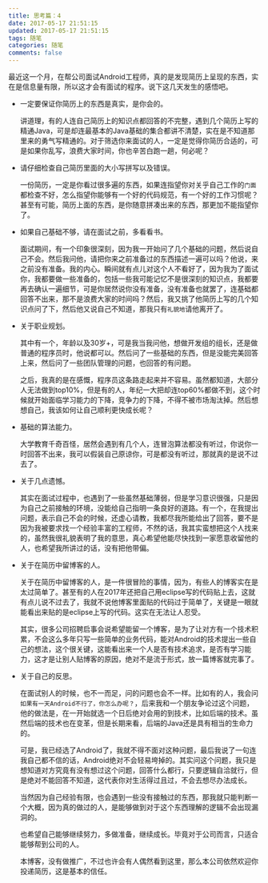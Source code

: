 ```yaml
---
title: 思考篇：4
date: 2017-05-17 21:51:15
updated: 2017-05-17 21:51:15
tags: 随笔
categories: 随笔
comments: false
---
```

最近这一个月，在帮公司面试Android工程师，真的是发现简历上呈现的东西，实在是信息量有限，所以这才会有面试的程序。说下这几天发生的感悟吧。
<!--more-->
- 一定要保证你简历上的东西是真实，是你会的。

  讲道理，有的人连自己简历上的知识点都回答的不完整，遇到几个简历上写的精通Java，可是却连最基本的Java基础的集合都讲不清楚，实在是不知道那里来的勇气写精通的。对于筛选你来面试的人，一定是觉得你简历合适的，可是如果你乱写，浪费大家时间，你也辛苦白跑一趟，何必呢？
- 请仔细检查自己简历里面的大小写拼写以及错误。

  一份简历，一定是你看过很多遍的东西，如果连指望你对关乎自己工作的``门面``都检查不好，怎么指望你能够有一个好的代码规范，有一个好的工作习惯呢？甚至有可能，简历上面的东西，是你随意拼凑出来的东西，那更加不能指望你了。

- 如果自己基础不够，请在面试之前，多看看书。

  面试期间，有一个印象很深刻，因为我一开始问了几个基础的问题，然后说自己不会。然后我问他，请把你来之前准备过的东西描述一遍可以吗？他说，来之前没有准备。我的内心。瞬间就有点儿对这个人不看好了，因为我为了面试你，我都要做一些准备的，包括一些我可能记忆不是很深刻的知识点，我都要再去确认一遍细节，可是你居然说你没有准备，没有准备也就罢了，连基础都回答不出来，那不是浪费大家的时间吗？然后，我又挑了他简历上写的几个知识点问了下，然后他又说自己不知道，那我只有``礼貌地``请他离开了。
- 关于职业规划。

  其中有一个，年龄以及30岁+，可是我当我问他，想做开发组的组长，还是做普通的程序员时，他说都可以。然后问了一些基础的东西，但是没能完美回答上来，然后问了一些团队管理的问题，也回答的有问题。

  之后，我真的是在感慨，程序员这条路走起来并不容易。虽然都知道，大部分人无法做到top10%，但是有的人，年纪一大把却连top60%都做不到，这个时候就开始面临学习能力的下降，竞争力的下降，不得不被市场淘汰掉。然后想想自己，我该如何让自己顺利更快成长呢？

- 基础的算法能力。

  大学教育千奇百怪，居然会遇到有几个人，连冒泡算法都没有听过，你说你一时回答不出来，我可以假装自己原谅你，可是都没有听过，那就真的是说不过去了。
- 关于几点遗憾。

  其实在面试过程中，也遇到了一些虽然基础薄弱，但是学习意识很强，只是因为自己之前接触的环境，没能给自己指明一条良好的道路。有一个，在我提出问题，表示自己不会的时候，还虚心请教，我都尽我所能给出了回答，要不是因为我被要求找一个经验丰富的工程师，不然的话，我其实蛮想把这个人找来的，虽然我很礼貌表明了我的意思，真心希望他能尽快找到一家愿意收留他的人，也希望我所讲过的话，没有把他带偏。

- 关于在简历中留博客的人。

  关于在简历中留博客的人，是一件很冒险的事情，因为，有些人的博客实在是太过简单了。甚至有的人在2017年还把自己用eclipse写的代码贴上去，这就有点儿说不过去了，我就不说他博客里面贴的代码过于简单了，关键是一眼就能看出来贴的是eclipse上写的代码。这实在无法让人忍受。

  其实，很多公司招聘启事会说希望能留一个博客，是为了让对方有一个技术积累，不会这么多年只写一些简单的业务代码，能对Android的技术提出一些自己的想法，这个很关键，这能看出来一个人是否有技术追求，是否有学习能力，这才是让别人贴博客的原因，绝对不是流于形式，放一篇博客就完事了。
- 关于自己的反思。

  在面试别人的时候，也不一而足，问的问题也会不一样。比如有的人，我会问``如果有一天Android不行了，你怎么办呢？``，后来我和一个朋友争论过这个问题，他的做法是，在一开始就选一个日后绝对会用的到技术，比如后端的技术。虽然后端的技术也在变革，但是长期来看，后端的Java还是具有相当的生命力的。

  可是，我已经选了Android了，我就不得不面对这种问题，最后我说了一句连我自己都不信的话，Android绝对不会轻易垮掉的。其实问这个问题，我只是想知道对方究竟有没有想过这个问题，回答什么都行，只要逻辑自洽就行，但是绝对不能回答不知道，这代表你对生活得过且过，不会去想尽办法成长。

  当然因为自己经验有限，也会遇到一些没有接触过的东西，那我就只能判断一个大概，因为真的做过的人，是能够做到对于这个东西理解的逻辑不会出现漏洞的。

  也希望自己能够继续努力，多做准备，继续成长。毕竟对于公司而言，只适合能够帮到公司的人。

  本博客，没有做推广，不过也许会有人偶然看到这里，那么本公司依然欢迎你投递简历，这是基本的信任。
